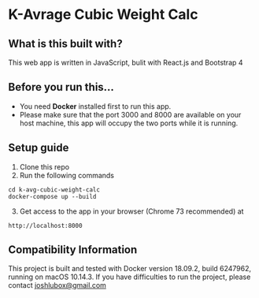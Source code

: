 # K-Avrage Cubic Weight Calc

## What is this built with?
This web app is written in JavaScript, bulit with React.js and Bootstrap 4

## Before you run this...
- You need __Docker__ installed first to run this app.
- Please make sure that the port 3000 and 8000 are available on your host machine, this app will occupy the two ports while it is running. 

## Setup guide
1. Clone this repo
2. Run the following commands
```
cd k-avg-cubic-weight-calc
docker-compose up --build
```
3. Get access to the app in your browser (Chrome 73 recommended) at
```
http://localhost:8000
```

## Compatibility Information
This project is built and tested with Docker version 18.09.2, build 6247962, running on macOS 10.14.3. If you have difficulties to run the project, please contact joshlubox@gmail.com
